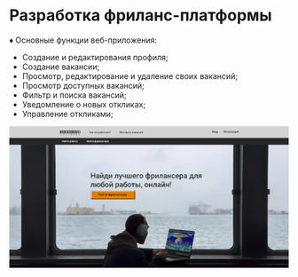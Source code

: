 # Разработка фриланс-платформы

♦ Основные функции веб-приложения:

* Создание и редактирования профиля;
* Создание вакансии;
* Просмотр, редактирование и удаление своих вакансий;
* Просмотр доступных вакансий;
* Фильтр и поиска вакансий;
* Уведомление о новых откликах;
* Управление откликами;

![](img/landing.png)
